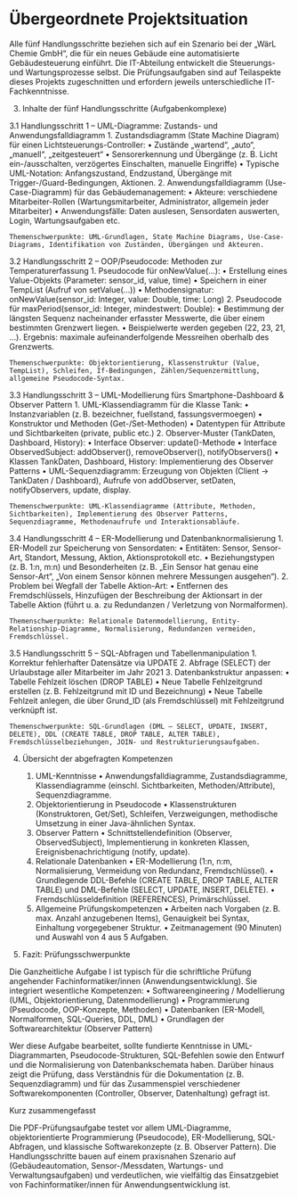 # Übergeordnete Projektsituation

Alle fünf Handlungsschritte beziehen sich auf ein Szenario bei der „WärL Chemie GmbH“, die für ein neues Gebäude eine automatisierte Gebäudesteuerung einführt. Die IT-Abteilung entwickelt die Steuerungs- und Wartungsprozesse selbst. Die Prüfungsaufgaben sind auf Teilaspekte dieses Projekts zugeschnitten und erfordern jeweils unterschiedliche IT-Fachkenntnisse.

3. Inhalte der fünf Handlungsschritte (Aufgabenkomplexe)

3.1 Handlungsschritt 1 – UML-Diagramme: Zustands- und Anwendungsfalldiagramm
	1.	Zustandsdiagramm (State Machine Diagram) für einen Lichtsteuerungs-Controller:
	•	Zustände „wartend“, „auto“, „manuell“, „zeitgesteuert“
	•	Sensorerkennung und Übergänge (z. B. Licht ein-/ausschalten, verzögertes Einschalten, manuelle Eingriffe)
	•	Typische UML-Notation: Anfangszustand, Endzustand, Übergänge mit Trigger-/Guard-Bedingungen, Aktionen.
	2.	Anwendungsfalldiagramm (Use-Case-Diagramm) für das Gebäudemanagement:
	•	Akteure: verschiedene Mitarbeiter-Rollen (Wartungsmitarbeiter, Administrator, allgemein jeder Mitarbeiter)
	•	Anwendungsfälle: Daten auslesen, Sensordaten auswerten, Login, Wartungsaufgaben etc.

	Themenschwerpunkte: UML-Grundlagen, State Machine Diagrams, Use-Case-Diagrams, Identifikation von Zuständen, Übergängen und Akteuren.

3.2 Handlungsschritt 2 – OOP/Pseudocode: Methoden zur Temperaturerfassung
	1.	Pseudocode für onNewValue(...):
	•	Erstellung eines Value-Objekts (Parameter: sensor_id, value, time)
	•	Speichern in einer TempList (Aufruf von setValue(...))
	•	Methodensignatur: onNewValue(sensor_id: Integer, value: Double, time: Long)
	2.	Pseudocode für maxPeriod(sensor_id: Integer, mindestwert: Double):
	•	Bestimmung der längsten Sequenz nacheinander erfasster Messwerte, die über einem bestimmten Grenzwert liegen.
	•	Beispielwerte werden gegeben (22, 23, 21, …). Ergebnis: maximale aufeinanderfolgende Messreihen oberhalb des Grenzwerts.

	Themenschwerpunkte: Objektorientierung, Klassenstruktur (Value, TempList), Schleifen, If-Bedingungen, Zählen/Sequenzermittlung, allgemeine Pseudocode-Syntax.

3.3 Handlungsschritt 3 – UML-Modellierung fürs Smartphone-Dashboard & Observer Pattern
	1.	UML-Klassendiagramm für die Klasse Tank:
	•	Instanzvariablen (z. B. bezeichner, fuellstand, fassungsvermoegen)
	•	Konstruktor und Methoden (Get-/Set-Methoden)
	•	Datentypen für Attribute und Sichtbarkeiten (private, public etc.)
	2.	Observer-Muster (TankDaten, Dashboard, History):
	•	Interface Observer: update()-Methode
	•	Interface ObservedSubject: addObserver(), removeObserver(), notifyObservers()
	•	Klassen TankDaten, Dashboard, History: Implementierung des Observer Patterns
	•	UML-Sequenzdiagramm: Erzeugung von Objekten (Client → TankDaten / Dashboard), Aufrufe von addObserver, setDaten, notifyObservers, update, display.

	Themenschwerpunkte: UML-Klassendiagramme (Attribute, Methoden, Sichtbarkeiten), Implementierung des Observer Patterns, Sequenzdiagramme, Methodenaufrufe und Interaktionsabläufe.

3.4 Handlungsschritt 4 – ER-Modellierung und Datenbanknormalisierung
	1.	ER-Modell zur Speicherung von Sensordaten:
	•	Entitäten: Sensor, Sensor-Art, Standort, Messung, Aktion, Aktionsprotokoll etc.
	•	Beziehungstypen (z. B. 1:n, m:n) und Besonderheiten (z. B. „Ein Sensor hat genau eine Sensor-Art“, „Von einem Sensor können mehrere Messungen ausgehen“).
	2.	Problem bei Wegfall der Tabelle Aktion-Art:
	•	Entfernen des Fremdschlüssels, Hinzufügen der Beschreibung der Aktionsart in der Tabelle Aktion (führt u. a. zu Redundanzen / Verletzung von Normalformen).

	Themenschwerpunkte: Relationale Datenmodellierung, Entity-Relationship-Diagramme, Normalisierung, Redundanzen vermeiden, Fremdschlüssel.

3.5 Handlungsschritt 5 – SQL-Abfragen und Tabellenmanipulation
	1.	Korrektur fehlerhafter Datensätze via UPDATE
	2.	Abfrage (SELECT) der Urlaubstage aller Mitarbeiter im Jahr 2021
	3.	Datenbankstruktur anpassen:
	•	Tabelle Fehlzeit löschen (DROP TABLE)
	•	Neue Tabelle Fehlzeitgrund erstellen (z. B. Fehlzeitgrund mit ID und Bezeichnung)
	•	Neue Tabelle Fehlzeit anlegen, die über Grund_ID (als Fremdschlüssel) mit Fehlzeitgrund verknüpft ist.

	Themenschwerpunkte: SQL-Grundlagen (DML – SELECT, UPDATE, INSERT, DELETE), DDL (CREATE TABLE, DROP TABLE, ALTER TABLE), Fremdschlüsselbeziehungen, JOIN- und Restrukturierungsaufgaben.

4. Übersicht der abgefragten Kompetenzen
	1.	UML-Kenntnisse
	•	Anwendungsfalldiagramme, Zustandsdiagramme, Klassendiagramme (einschl. Sichtbarkeiten, Methoden/Attribute), Sequenzdiagramme.
	2.	Objektorientierung in Pseudocode
	•	Klassenstrukturen (Konstruktoren, Get/Set), Schleifen, Verzweigungen, methodische Umsetzung in einer Java-ähnlichen Syntax.
	3.	Observer Pattern
	•	Schnittstellendefinition (Observer, ObservedSubject), Implementierung in konkreten Klassen, Ereignisbenachrichtigung (notify, update).
	4.	Relationale Datenbanken
	•	ER-Modellierung (1:n, n:m, Normalisierung, Vermeidung von Redundanz, Fremdschlüssel).
	•	Grundlegende DDL-Befehle (CREATE TABLE, DROP TABLE, ALTER TABLE) und DML-Befehle (SELECT, UPDATE, INSERT, DELETE).
	•	Fremdschlüsseldefinition (REFERENCES), Primärschlüssel.
	5.	Allgemeine Prüfungskompetenzen
	•	Arbeiten nach Vorgaben (z. B. max. Anzahl anzugebenen Items), Genauigkeit bei Syntax, Einhaltung vorgegebener Struktur.
	•	Zeitmanagement (90 Minuten) und Auswahl von 4 aus 5 Aufgaben.

5. Fazit: Prüfungsschwerpunkte

Die Ganzheitliche Aufgabe I ist typisch für die schriftliche Prüfung angehender Fachinformatiker/innen (Anwendungsentwicklung). Sie integriert wesentliche Kompetenzen:
	•	Softwareengineering / Modellierung (UML, Objektorientierung, Datenmodellierung)
	•	Programmierung (Pseudocode, OOP-Konzepte, Methoden)
	•	Datenbanken (ER-Modell, Normalformen, SQL-Queries, DDL, DML)
	•	Grundlagen der Softwarearchitektur (Observer Pattern)

Wer diese Aufgabe bearbeitet, sollte fundierte Kenntnisse in UML-Diagrammarten, Pseudocode-Strukturen, SQL-Befehlen sowie den Entwurf und die Normalisierung von Datenbankschemata haben. Darüber hinaus zeigt die Prüfung, dass Verständnis für die Dokumentation (z. B. Sequenzdiagramm) und für das Zusammenspiel verschiedener Softwarekomponenten (Controller, Observer, Datenhaltung) gefragt ist.

Kurz zusammengefasst

Die PDF-Prüfungsaufgabe testet vor allem UML-Diagramme, objektorientierte Programmierung (Pseudocode), ER-Modellierung, SQL-Abfragen, und klassische Softwarekonzepte (z. B. Observer Pattern). Die Handlungsschritte bauen auf einem praxisnahen Szenario auf (Gebäudeautomation, Sensor-/Messdaten, Wartungs- und Verwaltungsaufgaben) und verdeutlichen, wie vielfältig das Einsatzgebiet von Fachinformatiker/innen für Anwendungsentwicklung ist.